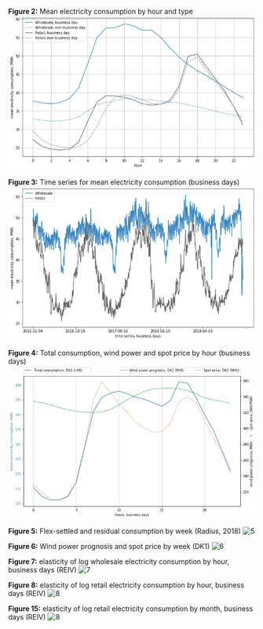 **Figure 2:** Mean electricity consumption by hour and type
![2](https://github.com/thornoe/energy/blob/master/latex/03_figures/cons_hours.png)

**Figure 3:** Time series for mean electricity consumption (business days)
![3](https://github.com/thornoe/energy/blob/master/latex/03_figures/cons_time%20series,%20business%20days.png)

**Figure 4:** Total consumption, wind power and spot price by hour (business days)
![4](https://github.com/thornoe/energy/blob/master/latex/03_figures/trio_DK2_hours,%20business%20days.png)

**Figure 5:** Flex-settled and residual consumption by week (Radius, 2018)
![5](https://github.com/thornoe/energy/blob/master/latex/03_figures/03_figures/radius_w39_w40.png)

**Figure 6:** Wind power prognosis and spot price by week (DK1)
![6](https://github.com/thornoe/energy/blob/master/latex/03_figures/03_figures/wp_DK1_weeks.png)

**Figure 7:** elasticity of log wholesale electricity consumption by hour, business days (REIV)
![7](https://github.com/thornoe/energy/blob/master/latex/03_figures/03_figures/ws_elasticity_hour.png)

**Figure 8:** elasticity of log retail electricity consumption by hour, business days (REIV)
![8](https://github.com/thornoe/energy/blob/master/latex/03_figures/03_figures/r_elasticity_hour.png)

**Figure 15:** elasticity of log retail electricity consumption by month, business days (REIV)
![8](https://github.com/thornoe/energy/blob/master/latex/03_figures/03_figures/ws_elasticity_month.png)
